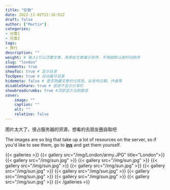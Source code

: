 ```yaml
---
title: "伦敦"
date: 2022-11-02T21:16:51Z
draft: false
author: ["Martin"]
categories: 
- 分类1
- 分类2
tags: 
- 旅行
description: ""
weight: # 输入1可以顶置文章，用来给文章展示排序，不填就默认按时间排序
slug: "london"
comments: true
showToc: true # 显示目录
TocOpen: true # 自动展开目录
hidemeta: false # 是否隐藏文章的元信息，如发布日期、作者等
disableShare: true # 底部不显示分享栏
showbreadcrumbs: true #顶部显示当前路径
cover:
    image: ""
    caption: ""
    alt: ""
    relative: false
---
```

图片太大了，很占服务器的资源，想看的去朋友圈自取吧

The images are so big that take up a lot of resources on the server, so if you'd like to see them, go to [**ins**](https://www.instagram.com/p/CkWXUkRsEr9/) and get them yourself.

{{< galleries >}}
{{< gallery src="/img/London/army.JPG" title="London">}}
{{< gallery src="/img/sun.jpg" >}}
{{< gallery src="/img/sun.jpg" >}}
{{< gallery src="/img/sun.jpg" >}}
{{< gallery src="/img/sun.jpg" >}}
{{< gallery src="/img/sun.jpg" >}}
{{< gallery src="/img/sun.jpg" >}}
{{< gallery src="/img/sun.jpg" >}}
{{< gallery src="/img/sun.jpg" >}}
{{< gallery src="/img/sun.jpg" >}}
{{< /galleries >}}
